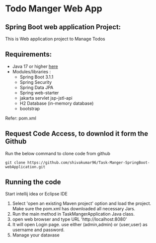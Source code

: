 # **Todo Manger Web App**

## Spring Boot web application Project:
This is Web application project to Manage Todos  

## Requirements:
- Java 17 or higher  [here](https://www.oracle.com/java/technologies/downloads/)
- Modules/libraries :
    - Spring Boot 3.1.1
    - Spring Security
    - Spring Data JPA
    - Spring web-starter
    - jakarta servlet jsp-jstl-api
    - H2 Database (in-memory database)
    - bootstrap <br>

Refer: pom.xml

## Request Code Access, to downlod it form the Github
Run the below command to clone code from github
```
git clone https://github.com/shivakumar96/Task-Manger-SpringBoot-webApplication.git
```

## Running the code
Start intellij idea or Eclipse IDE <br />

1. Select 'open an existing Maven project' option and load the project. Make sure the pom.xml has downloaded all necessary Jars. <br>
2. Run the main method in TaskMangerApplication Java class. 
3. open web browser and type URL 'http://localhost:8080'
4. It will open Login page. use either (admin,admin) or (user,user) as username and password.
5. Manage your datavase
